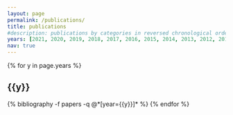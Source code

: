 ```yaml
---
layout: page
permalink: /publications/
title: publications
#description: publications by categories in reversed chronological order. generated by jekyll-scholar.
years: [2021, 2020, 2019, 2018, 2017, 2016, 2015, 2014, 2013, 2012, 2011]
nav: true
---
```


<div class="publications">

{% for y in page.years %}
  <h2 class="year">{{y}}</h2>
  {% bibliography -f papers -q @*[year={{y}}]* %}
{% endfor %}

</div>
